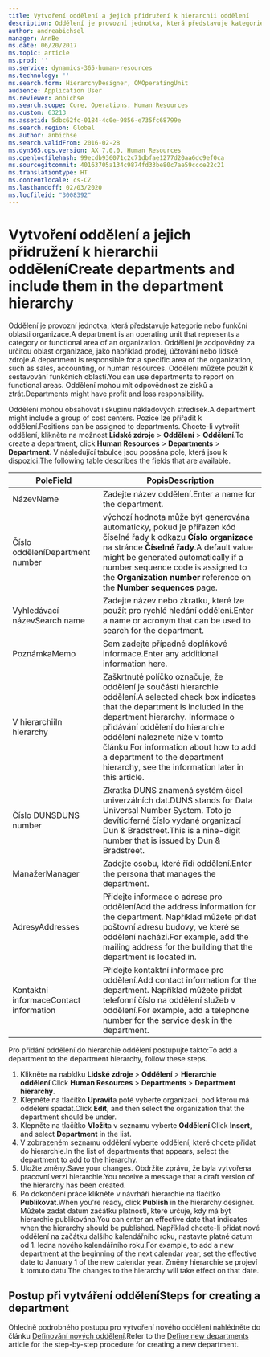 ```yaml
---
title: Vytvoření oddělení a jejich přidružení k hierarchii oddělení
description: Oddělení je provozní jednotka, která představuje kategorie nebo funkční oblasti organizace. Oddělení je zodpovědný za určitou oblast organizace, jako například prodej, účtování nebo lidské zdroje. Oddělení můžete použít k sestavování funkčních oblastí. Oddělení mohou mít odpovědnost ze zisků a ztrát.
author: andreabichsel
manager: AnnBe
ms.date: 06/20/2017
ms.topic: article
ms.prod: ''
ms.service: dynamics-365-human-resources
ms.technology: ''
ms.search.form: HierarchyDesigner, OMOperatingUnit
audience: Application User
ms.reviewer: anbichse
ms.search.scope: Core, Operations, Human Resources
ms.custom: 63213
ms.assetid: 5dbc62fc-0184-4c0e-9856-e735fc68799e
ms.search.region: Global
ms.author: anbichse
ms.search.validFrom: 2016-02-28
ms.dyn365.ops.version: AX 7.0.0, Human Resources
ms.openlocfilehash: 99ecdb936071c2c71dbfae1277d20aa6dc9ef0ca
ms.sourcegitcommit: 40163705a134c9874fd33be80c7ae59ccce22c21
ms.translationtype: HT
ms.contentlocale: cs-CZ
ms.lasthandoff: 02/03/2020
ms.locfileid: "3008392"
---
```

# <a name="create-departments-and-include-them-in-the-department-hierarchy"></a><span data-ttu-id="ab410-106">Vytvoření oddělení a jejich přidružení k hierarchii oddělení</span><span class="sxs-lookup"><span data-stu-id="ab410-106">Create departments and include them in the department hierarchy</span></span>

<span data-ttu-id="ab410-107">Oddělení je provozní jednotka, která představuje kategorie nebo funkční oblasti organizace.</span><span class="sxs-lookup"><span data-stu-id="ab410-107">A department is an operating unit that represents a category or functional area of an organization.</span></span> <span data-ttu-id="ab410-108">Oddělení je zodpovědný za určitou oblast organizace, jako například prodej, účtování nebo lidské zdroje.</span><span class="sxs-lookup"><span data-stu-id="ab410-108">A department is responsible for a specific area of the organization, such as sales, accounting, or human resources.</span></span> <span data-ttu-id="ab410-109">Oddělení můžete použít k sestavování funkčních oblastí.</span><span class="sxs-lookup"><span data-stu-id="ab410-109">You can use departments to report on functional areas.</span></span> <span data-ttu-id="ab410-110">Oddělení mohou mít odpovědnost ze zisků a ztrát.</span><span class="sxs-lookup"><span data-stu-id="ab410-110">Departments might have profit and loss responsibility.</span></span>

<span data-ttu-id="ab410-111">Oddělení mohou obsahovat i skupinu nákladových středisek.</span><span class="sxs-lookup"><span data-stu-id="ab410-111">A department might include a group of cost centers.</span></span> <span data-ttu-id="ab410-112">Pozice lze přiřadit k oddělení.</span><span class="sxs-lookup"><span data-stu-id="ab410-112">Positions can be assigned to departments.</span></span> <span data-ttu-id="ab410-113">Chcete-li vytvořit oddělení, klikněte na možnost **Lidské zdroje** &gt; **Oddělení** &gt; **Oddělení**.</span><span class="sxs-lookup"><span data-stu-id="ab410-113">To create a department, click **Human Resources** &gt; **Departments** &gt; **Department**.</span></span> <span data-ttu-id="ab410-114">V následující tabulce jsou popsána pole, která jsou k dispozici.</span><span class="sxs-lookup"><span data-stu-id="ab410-114">The following table describes the fields that are available.</span></span>

| <span data-ttu-id="ab410-115">Pole</span><span class="sxs-lookup"><span data-stu-id="ab410-115">Field</span></span>               | <span data-ttu-id="ab410-116">Popis</span><span class="sxs-lookup"><span data-stu-id="ab410-116">Description</span></span>                                                                                                                                                                                                       |
|---------------------|-------------------------------------------------------------------------------------------------------------------------------------------------------------------------------------------------------------------|
| <span data-ttu-id="ab410-117">Název</span><span class="sxs-lookup"><span data-stu-id="ab410-117">Name</span></span>                | <span data-ttu-id="ab410-118">Zadejte název oddělení.</span><span class="sxs-lookup"><span data-stu-id="ab410-118">Enter a name for the department.</span></span>                                                                                                                                                                                  |
| <span data-ttu-id="ab410-119">Číslo oddělení</span><span class="sxs-lookup"><span data-stu-id="ab410-119">Department number</span></span>   | <span data-ttu-id="ab410-120">výchozí hodnota může být generována automaticky, pokud je přiřazen kód číselné řady k odkazu **Číslo organizace** na stránce **Číselné řady**.</span><span class="sxs-lookup"><span data-stu-id="ab410-120">A default value might be generated automatically if a number sequence code is assigned to the **Organization number** reference on the **Number sequences** page.</span></span>                                                 |
| <span data-ttu-id="ab410-121">Vyhledávací název</span><span class="sxs-lookup"><span data-stu-id="ab410-121">Search name</span></span>         | <span data-ttu-id="ab410-122">Zadejte název nebo zkratku, které lze použít pro rychlé hledání oddělení.</span><span class="sxs-lookup"><span data-stu-id="ab410-122">Enter a name or acronym that can be used to search for the department.</span></span>                                                                                                                                            |
| <span data-ttu-id="ab410-123">Poznámka</span><span class="sxs-lookup"><span data-stu-id="ab410-123">Memo</span></span>                | <span data-ttu-id="ab410-124">Sem zadejte případné doplňkové informace.</span><span class="sxs-lookup"><span data-stu-id="ab410-124">Enter any additional information here.</span></span>                                                                                                                                                                            |
| <span data-ttu-id="ab410-125">V hierarchii</span><span class="sxs-lookup"><span data-stu-id="ab410-125">In hierarchy</span></span>        | <span data-ttu-id="ab410-126">Zaškrtnuté políčko označuje, že oddělení je součástí hierarchie oddělení.</span><span class="sxs-lookup"><span data-stu-id="ab410-126">A selected check box indicates that the department is included in the department hierarchy.</span></span> <span data-ttu-id="ab410-127">Informace o přidávání oddělení do hierarchie oddělení naleznete níže v tomto článku.</span><span class="sxs-lookup"><span data-stu-id="ab410-127">For information about how to add a department to the department hierarchy, see the information later in this article.</span></span> |
| <span data-ttu-id="ab410-128">Číslo DUNS</span><span class="sxs-lookup"><span data-stu-id="ab410-128">DUNS number</span></span>         | <span data-ttu-id="ab410-129">Zkratka DUNS znamená systém čísel univerzálních dat.</span><span class="sxs-lookup"><span data-stu-id="ab410-129">DUNS stands for Data Universal Number System.</span></span> <span data-ttu-id="ab410-130">Toto je devíticiferné číslo vydané organizací Dun & Bradstreet.</span><span class="sxs-lookup"><span data-stu-id="ab410-130">This is a nine-digit number that is issued by Dun & Bradstreet.</span></span>                                                                                                     |
| <span data-ttu-id="ab410-131">Manažer</span><span class="sxs-lookup"><span data-stu-id="ab410-131">Manager</span></span>             | <span data-ttu-id="ab410-132">Zadejte osobu, které řídí oddělení.</span><span class="sxs-lookup"><span data-stu-id="ab410-132">Enter the persona that manages the department.</span></span>                                                                                                                                                                    |
| <span data-ttu-id="ab410-133">Adresy</span><span class="sxs-lookup"><span data-stu-id="ab410-133">Addresses</span></span>           | <span data-ttu-id="ab410-134">Přidejte informace o adrese pro oddělení</span><span class="sxs-lookup"><span data-stu-id="ab410-134">Add the address information for the department.</span></span> <span data-ttu-id="ab410-135">Například můžete přidat poštovní adresu budovy, ve které se oddělení nachází.</span><span class="sxs-lookup"><span data-stu-id="ab410-135">For example, add the mailing address for the building that the department is located in.</span></span>                                                                          |
| <span data-ttu-id="ab410-136">Kontaktní informace</span><span class="sxs-lookup"><span data-stu-id="ab410-136">Contact information</span></span> | <span data-ttu-id="ab410-137">Přidejte kontaktní informace pro oddělení.</span><span class="sxs-lookup"><span data-stu-id="ab410-137">Add contact information for the department.</span></span> <span data-ttu-id="ab410-138">Například můžete přidat telefonní číslo na oddělení služeb v oddělení.</span><span class="sxs-lookup"><span data-stu-id="ab410-138">For example, add a telephone number for the service desk in the department.</span></span>                                                                                           |

<span data-ttu-id="ab410-139">Pro přidání oddělení do hierarchie oddělení postupujte takto:</span><span class="sxs-lookup"><span data-stu-id="ab410-139">To add a department to the department hierarchy, follow these steps.</span></span>

1.  <span data-ttu-id="ab410-140">Klikněte na nabídku **Lidské zdroje** &gt; **Oddělení** &gt; **Hierarchie oddělení**.</span><span class="sxs-lookup"><span data-stu-id="ab410-140">Click **Human Resources** &gt; **Departments** &gt; **Department hierarchy**.</span></span>
2.  <span data-ttu-id="ab410-141">Klepněte na tlačítko **Upravit**a poté vyberte organizaci, pod kterou má oddělení spadat.</span><span class="sxs-lookup"><span data-stu-id="ab410-141">Click **Edit**, and then select the organization that the department should be under.</span></span>
3.  <span data-ttu-id="ab410-142">Klepněte na tlačítko **Vložit**a v seznamu vyberte **Oddělení**.</span><span class="sxs-lookup"><span data-stu-id="ab410-142">Click **Insert**, and select **Department** in the list.</span></span>
4.  <span data-ttu-id="ab410-143">V zobrazeném seznamu oddělení vyberte oddělení, které chcete přidat do hierarchie.</span><span class="sxs-lookup"><span data-stu-id="ab410-143">In the list of departments that appears, select the department to add to the hierarchy.</span></span>
5.  <span data-ttu-id="ab410-144">Uložte změny.</span><span class="sxs-lookup"><span data-stu-id="ab410-144">Save your changes.</span></span> <span data-ttu-id="ab410-145">Obdržíte zprávu, že byla vytvořena pracovní verzi hierarchie.</span><span class="sxs-lookup"><span data-stu-id="ab410-145">You receive a message that a draft version of the hierarchy has been created.</span></span>
6.  <span data-ttu-id="ab410-146">Po dokončení práce klikněte v návrháři hierarchie na tlačítko **Publikovat**.</span><span class="sxs-lookup"><span data-stu-id="ab410-146">When you're ready, click **Publish** in the hierarchy designer.</span></span> <span data-ttu-id="ab410-147">Můžete zadat datum začátku platnosti, které určuje, kdy má být hierarchie publikována.</span><span class="sxs-lookup"><span data-stu-id="ab410-147">You can enter an effective date that indicates when the hierarchy should be published.</span></span> <span data-ttu-id="ab410-148">Například chcete-li přidat nové oddělení na začátku dalšího kalendářního roku, nastavte platné datum od 1. ledna nového kalendářního roku.</span><span class="sxs-lookup"><span data-stu-id="ab410-148">For example, to add a new department at the beginning of the next calendar year, set the effective date to January 1 of the new calendar year.</span></span> <span data-ttu-id="ab410-149">Změny hierarchie se projeví k tomuto datu.</span><span class="sxs-lookup"><span data-stu-id="ab410-149">The changes to the hierarchy will take effect on that date.</span></span>

## <a name="steps-for-creating-a-department"></a><span data-ttu-id="ab410-150">Postup při vytváření oddělení</span><span class="sxs-lookup"><span data-stu-id="ab410-150">Steps for creating a department</span></span>
<span data-ttu-id="ab410-151">Ohledně podrobného postupu pro vytvoření nového oddělení nahlédněte do článku [Definování nových oddělení](../fin-and-ops/hr/tasks/define-new-departments.md).</span><span class="sxs-lookup"><span data-stu-id="ab410-151">Refer to the [Define new departments](../fin-and-ops/hr/tasks/define-new-departments.md) article for the step-by-step procedure for creating a new department.</span></span> 

